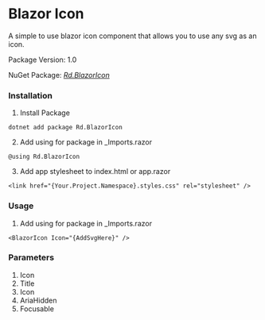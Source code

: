 # Blazor Icon

A simple to use blazor icon component that allows you to use any svg as an icon.

Package Version: 1.0

NuGet Package: *[Rd.BlazorIcon](https://www.nuget.org/packages/Rd.BlazorIcon)*


### Installation
1) Install Package
```
dotnet add package Rd.BlazorIcon
```

2) Add using for package in _Imports.razor
```
@using Rd.BlazorIcon
```

3) Add app stylesheet to index.html or app.razor
```
<link href="{Your.Project.Namespace}.styles.css" rel="stylesheet" />
```

### Usage

1) Add using for package in _Imports.razor
```
<BlazorIcon Icon="{AddSvgHere}" />
```

### Parameters

1) Icon
2) Title
3) Icon
4) AriaHidden
5) Focusable